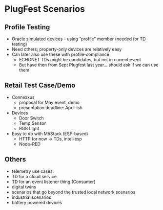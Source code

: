 # PlugFest Scenarios

## Profile Testing
* Oracle simulated devices - using "profile" member (needed for TD testing)
* Need others; property-only devices are relatively easy
* Can later also use these with profile-compliance
    - ECHONET TDs might be candidates, but not in current event
    - But have then from Sept Plugfest last year... should ask if we can use them

## Retail Test Case/Demo
* Connexxus 
    - proposal for May event, demo
    - presentation deadline: April-ish
* Devices
    - Door Switch
    - Temp Sensor
    - RGB Light
* Easy to do with M5Stack (ESP-based) 
    - HTTP for now -> TDs, intel-esp
    - Node-RED

## Others

* telemetry use cases:
* TD for a cloud service
* TD for an event listener thing (Consumer)
* digital twins
* scenarios that go beyond the trusted local network scenarios
* industrial scenarios
* battery powered devices

 
